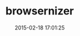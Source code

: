 ---
layout: post
title:  "browsernizer"
repo:   "assembler/browsernizer"
date:   2015-02-18 17:01:25
gemurl: 
---